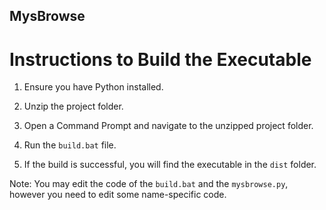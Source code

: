 ## MysBrowse

# Instructions to Build the Executable

1. Ensure you have Python installed.

2. Unzip the project folder.

3. Open a Command Prompt and navigate to the unzipped project folder.

4. Run the `build.bat` file.

5. If the build is successful, you will find the executable in the `dist` folder.

Note: You may edit the code of the `build.bat` and the `mysbrowse.py`, however you need to edit some name-specific code.
